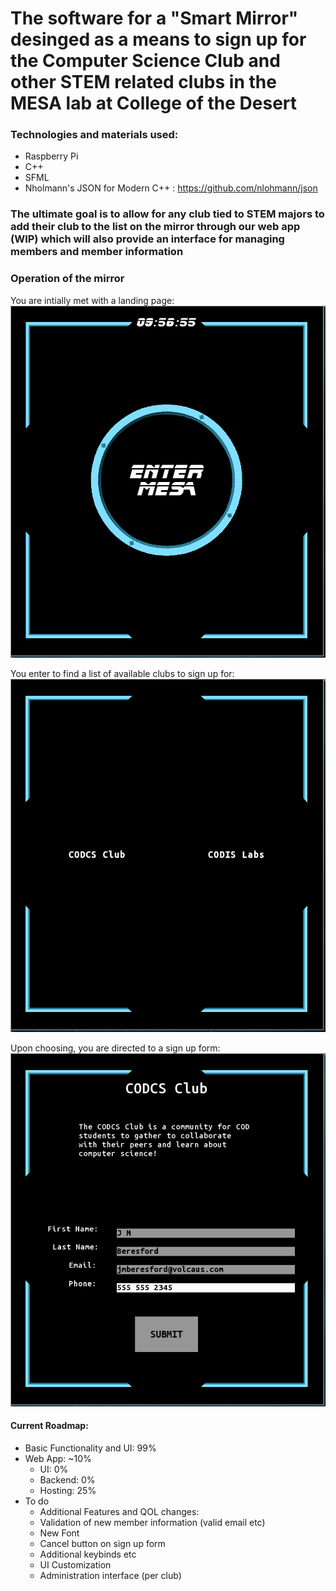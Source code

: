 # The software for a "Smart Mirror" desinged as a means to sign up for the Computer Science Club and other STEM related clubs in the MESA lab at College of the Desert
 
### Technologies and materials used:
 - Raspberry Pi
 - C++
 - SFML
 - Nholmann's JSON for Modern C++ : https://github.com/nlohmann/json
 
### The ultimate goal is to allow for any club tied to STEM majors to add their club to the list on the mirror through our web app (WIP) which will also provide an interface for managing members and member information

### Operation of the mirror
You are intially met with a landing page:  
![Landing Page](img/mesa1.png)  
  
You enter to find a list of available clubs to sign up for:  
![Club List](img/mesa2.png)  
  
Upon choosing, you are directed to a sign up form:  
![Sign Up Form](img/mesa3.png)


#### Current Roadmap:
 - Basic Functionality and UI: 99%
 - Web App: ~10%
   - UI: 0%
   - Backend: 0%
   - Hosting: 25%
 - To do
   - Additional Features and QOL changes:
    - Validation of new member information (valid email etc)
    - New Font
    - Cancel button on sign up form
    - Additional keybinds etc
    - UI Customization
    - Administration interface (per club)
